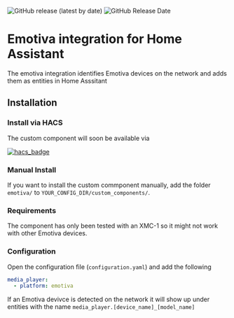 ![GitHub release (latest by date)](https://img.shields.io/github/v/release/ecarjat/hass-emotiva?style=for-the-badge) ![GitHub Release Date](https://img.shields.io/github/release-date/ecarjat/hass-emotiva?style=for-the-badge)

# Emotiva integration for Home Assistant
The emotiva integration identifies Emotiva devices on the network and adds them as entities in Home Asssitant

## Installation

### Install via HACS

The custom component will soon be available via

[![hacs_badge](https://img.shields.io/badge/HACS-Default-orange.svg?style=for-the-badge)](https://github.com/custom-components/hacs)

### Manual Install

If you want to install the custom commponent manually, add the folder `emotiva/` to `YOUR_CONFIG_DIR/custom_components/`.

### Requirements
The component has only been tested with an XMC-1 so it might not work with other Emotiva devices.

### Configuration

Open the configuration file (`configuration.yaml`) and add the following
```yaml
media_player:
  - platform: emotiva
```
If an Emotiva devivce is detected on the network it will show up under entities with the name `media_player.[device_name]_[model_name]`
